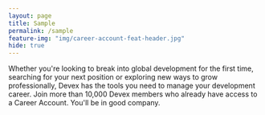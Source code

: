 ```yaml
---
layout: page
title: Sample
permalink: /sample
feature-img: "img/career-account-feat-header.jpg"
hide: true
---
```


Whether you're looking to break into global development for the first time, searching for your next position or exploring new ways to grow professionally, Devex has the tools you need to manage your development career. Join more than 10,000 Devex members who already have access to a Career Account. You'll be in good company.
